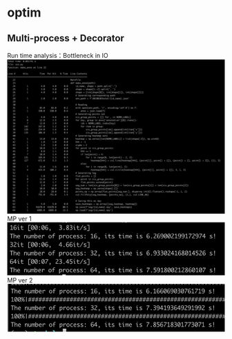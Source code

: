 # optim
## Multi-process + Decorator
Run time analysis：Bottleneck in IO
![](1.png)
MP ver 1
![](2.png)
MP ver 2
![](3.png)
